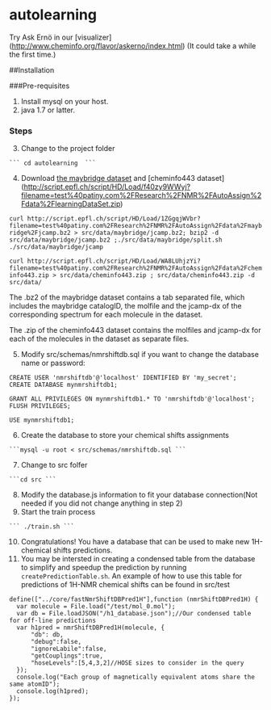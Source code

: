 # autolearning


Try Ask Ernö in our [visualizer] (http://www.cheminfo.org/flavor/askerno/index.html) (It could take a while the first time.)

##Installation

###Pre-requisites
  1. Install mysql on your host.
  2. java 1.7 or latter. 
  
### Steps
  3. Change to the project folder 
  
    ``` cd autolearning  ```

  4. Download [the maybridge dataset](http://script.epfl.ch/script/HD/Load/1ZGgqjWVbr?filename=test%40patiny.com%2FResearch%2FNMR%2FAutoAssign%2Fdata%2Fmaybridge%2Fjcamp.bz2) and [cheminfo443 dataset] (http://script.epfl.ch/script/HD/Load/f40zy9WWyj?filename=test%40patiny.com%2FResearch%2FNMR%2FAutoAssign%2Fdata%2FlearningDataSet.zip)
  
```curl http://script.epfl.ch/script/HD/Load/1ZGgqjWVbr?filename=test%40patiny.com%2FResearch%2FNMR%2FAutoAssign%2Fdata%2Fmaybridge%2Fjcamp.bz2 > src/data/maybridge/jcamp.bz2; bzip2 -d src/data/maybridge/jcamp.bz2 ;./src/data/maybridge/split.sh  ./src/data/maybridge/jcamp```

```curl http://script.epfl.ch/script/HD/Load/WA8LUhjzYi?filename=test%40patiny.com%2FResearch%2FNMR%2FAutoAssign%2Fdata%2Fcheminfo443.zip > src/data/cheminfo443.zip ; src/data/cheminfo443.zip -d src/data/```

The .bz2 of the maybridge dataset contains a tab separated file, which includes the maybridge catalogID, the molfile and the jcamp-dx of the corresponding spectrum for each molecule in the dataset.

The .zip of the cheminfo443 dataset contains the molfiles and jcamp-dx  for each of the molecules in the dataset as separate files.
  
  5. Modify src/schemas/nmrshiftdb.sql if you want to change the database name or password:
  
  ```
  CREATE USER 'nmrshiftdb'@'localhost' IDENTIFIED BY 'my_secret';
  CREATE DATABASE mynmrshiftdb1;

  GRANT ALL PRIVILEGES ON mynmrshiftdb1.* TO 'nmrshiftdb'@'localhost';
  FLUSH PRIVILEGES;

  USE mynmrshiftdb1;
  ```
  
  6. Create the database to store your chemical shifts assignments
  
    ```mysql -u root < src/schemas/nmrshiftdb.sql ```

  7. Change to src folfer
  
    ```cd src ```

  8. Modify the database.js information to fit your database connection(Not needed if you did not change anything in step 2)
  9. Start the train process
  
    ``` ./train.sh ```

  10. Congratulations! You have a database that can be used to make new 1H-chemical shifts predictions. 
  11. You may be intersted in creating a condensed table from the database to simplify and speedup the prediction by running    `createPredictionTable.sh`. An example of how to use this table for predictions of 1H-NMR chemical shifts can be found in src/test
  
  ```
  define(["../core/fastNmrShiftDBPred1H"],function (nmrShiftDBPred1H) {
    var molecule = File.load("/test/mol_0.mol");
    var db = File.loadJSON("/h1_database.json");//Our condensed table for off-line predictions
    var h1pred = nmrShiftDBPred1H(molecule, {
        "db": db,
        "debug":false,
        "ignoreLabile":false,
        "getCouplings":true,
        "hoseLevels":[5,4,3,2]//HOSE sizes to consider in the query
    });
    console.log("Each group of magnetically equivalent atoms share the same atomID");
    console.log(h1pred);
  });
  ```
